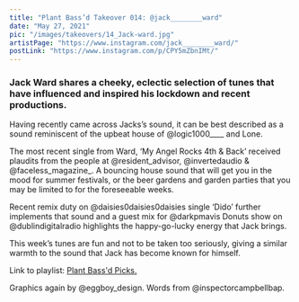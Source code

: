 ```yaml
---
title: "Plant Bass’d Takeover 014: @jack________ward"
date: "May 27, 2021"
pic: "/images/takeovers/14_Jack-ward.jpg"
artistPage: "https://www.instagram.com/jack________ward/"
postLink: "https://www.instagram.com/p/CPY5mZbnIMt/"
---
```


### Jack Ward shares a cheeky, eclectic selection of tunes that have influenced and inspired his lockdown and recent productions.

Having recently came across Jacks’s sound, it can be best described as a sound reminiscent of the upbeat house of @logic1000\_\_\_\_ and Lone.

The most recent single from Ward, ‘My Angel Rocks 4th & Back’ received plaudits from the people at @resident_advisor, @invertedaudio & @faceless_magazine\_. A bouncing house sound that will get you in the mood for summer festivals, or the beer gardens and garden parties that you may be limited to for the foreseeable weeks.

Recent remix duty on @daisies0daisies0daisies single ‘Dido’ further implements that sound and a guest mix for @darkpmavis Donuts show on @dublindigitalradio highlights the happy-go-lucky energy that Jack brings.

This week’s tunes are fun and not to be taken too seriously, giving a similar warmth to the sound that Jack has become known for himself.

Link to playlist: [Plant Bass'd Picks.]("https://open.spotify.com/playlist/5skAgzUfGmZLwrOPNLnGVf?si=b744c3ef583c4c4e")

Graphics again by @eggboy_design.
Words from @inspectorcampbellbap.
